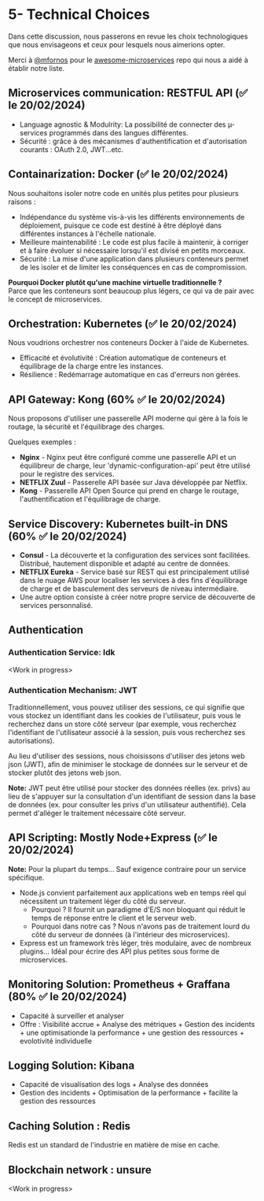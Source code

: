 # 5- Technical Choices

Dans cette discussion, nous passerons en revue les choix technologiques que nous envisageons et ceux pour lesquels nous aimerions opter.

Merci à [@mfornos](https://github.com/mfornos/) pour le [awesome-microservices](https://github.com/mfornos/awesome-microservices) repo qui nous a aidé à établir notre liste.

## Microservices communication: RESTFUL API (✅ le 20/02/2024)

- Language agnostic & Modulrity: La possibilité de connecter des µ-services programmés dans des langues différentes.
- Sécurité : grâce à des mécanismes d'authentification et d'autorisation courants : OAuth 2.0, JWT...etc.

## Containarization: Docker (✅ le 20/02/2024)

Nous souhaitons isoler notre code en unités plus petites pour plusieurs raisons :

- Indépendance du système vis-à-vis les différents environnements de déploiement, puisque ce code est destiné à être déployé dans différentes instances à l'échelle nationale.
- Meilleure maintenabilité : Le code est plus facile à maintenir, à corriger et à faire évoluer si nécessaire lorsqu'il est divisé en petits morceaux.
- Sécurité : La mise d'une application dans plusieurs conteneurs permet de les isoler et de limiter les conséquences en cas de compromission.

**Pourquoi Docker plutôt qu'une machine virtuelle traditionnelle ?**\
Parce que les conteneurs sont beaucoup plus légers, ce qui va de pair avec le concept de microservices.

## Orchestration: Kubernetes (✅ le 20/02/2024)

Nous voudrions orchestrer nos conteneurs Docker à l'aide de Kubernetes.

- Efficacité et évolutivité : Création automatique de conteneurs et équilibrage de la charge entre les instances.
- Résilience : Redémarrage automatique en cas d'erreurs non gérées.

## API Gateway: Kong (60% ✅ le 20/02/2024)

Nous proposons d'utiliser une passerelle API moderne qui gère à la fois le routage, la sécurité et l'équilibrage des charges.

Quelques exemples :

- **Nginx** -  Nginx peut être configuré comme une passerelle API et un équilibreur de charge, leur 'dynamic-configuration-api' peut être utilisé pour le registre des services.
- **NETFLIX Zuul** - Passerelle API basée sur Java développée par Netflix.
- **Kong** - Passerelle API Open Source qui prend en charge le routage, l'authentification et l'équilibrage de charge.

## Service Discovery: Kubernetes built-in DNS (60% ✅ le 20/02/2024)

- **Consul** - La découverte et la configuration des services sont facilitées. Distribué, hautement disponible et adapté au centre de données.
- **NETFLIX Eureka** - Service basé sur REST qui est principalement utilisé dans le nuage AWS pour localiser les services à des fins d'équilibrage de charge et de basculement des serveurs de niveau intermédiaire.
- Une autre option consiste à créer notre propre service de découverte de services personnalisé.

## Authentication

### Authentication Service: Idk

\<Work in progress\>

### Authentication Mechanism: JWT

Traditionnellement, vous pouvez utiliser des sessions, ce qui signifie que vous stockez un identifiant dans les cookies de l'utilisateur, puis vous le recherchez dans un store côté serveur (par exemple, vous recherchez l'identifiant de l'utilisateur associé à la session, puis vous recherchez ses autorisations).

Au lieu d'utiliser des sessions, nous choisissons d'utiliser des jetons web json (JWT), afin de minimiser le stockage de données sur le serveur et de stocker plutôt des jetons web json.

**Note:** JWT peut être utilisé pour stocker des données réelles (ex. privs) au lieu de s'appuyer sur la consultation d'un identifiant de session dans la base de données (ex. pour consulter les privs d'un utilisateur authentifié). Cela permet d'alléger le traitement nécessaire côté serveur.

## API Scripting: Mostly Node+Express (✅ le 20/02/2024)

**Note:** Pour la plupart du temps... Sauf exigence contraire pour un service spécifique.

- Node.js convient parfaitement aux applications web en temps réel qui nécessitent un traitement léger du côté du serveur.
  - Pourquoi ? Il fournit un paradigme d'E/S non bloquant qui réduit le temps de réponse entre le client et le serveur web.
  - Pourquoi dans notre cas ? Nous n'avons pas de traitement lourd du côté du serveur de données (à l'intérieur des microservices).
- Express est un framework très léger, très modulaire, avec de nombreux plugins... Idéal pour écrire des API plus petites sous forme de microservices.

## Monitoring Solution: Prometheus + Graffana (80% ✅ le 20/02/2024)

- Capacité à surveiller et analyser
- Offre : Visibilité accrue + Analyse des métriques + Gestion des incidents + une optimisationde la performance + une gestion des ressources + evolotivité individuelle

## Logging Solution: Kibana

- Capacité de visualisation des logs + Analyse des données
- Gestion des incidents + Optimisation de la performance + facilite la gestion des ressources

## Caching Solution : Redis

Redis est un standard de l'industrie en matière de mise en cache.

## Blockchain network : unsure

\<Work in progress\>
